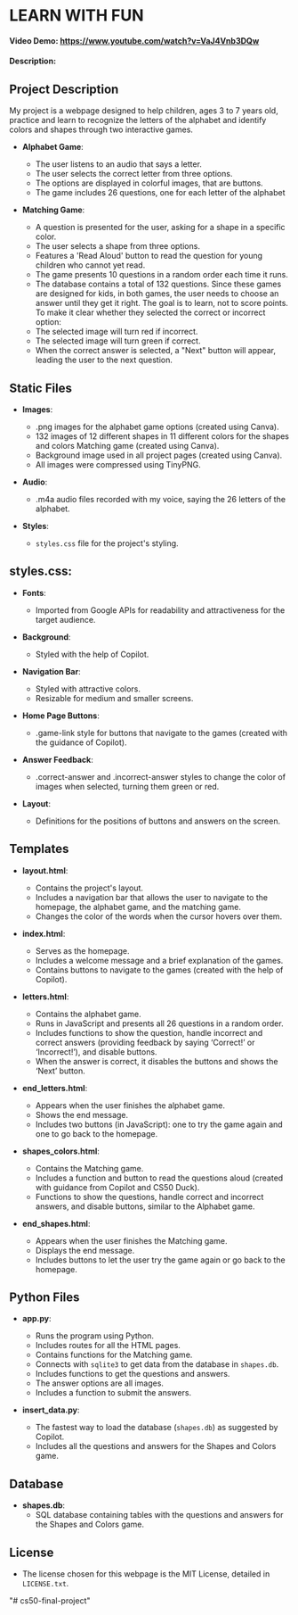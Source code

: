 # LEARN WITH FUN
#### Video Demo:  <https://www.youtube.com/watch?v=VaJ4Vnb3DQw>
#### Description:

## Project Description

My project is a webpage designed to help children, ages 3 to 7 years old, practice and learn to recognize the letters of the alphabet and identify colors and shapes through two interactive games.

- **Alphabet Game**:
  - The user listens to an audio that says a letter.
  - The user selects the correct letter from three options.
  - The options are displayed in colorful images, that are buttons.
  - The game includes 26 questions, one for each letter of the alphabet

- **Matching Game**:
  - A question is presented for the user, asking for a shape in a specific color.
  - The user selects a shape from three options.
  - Features a 'Read Aloud' button to read the question for young children who cannot yet read.
  - The game presents 10 questions in a random order each time it runs.
  - The database contains a total of 132 questions.
Since these games are designed for kids, in both games, the user needs to choose an answer until they get it right. The goal is to learn, not to score points. To make it clear whether they selected the correct or incorrect option:
  - The selected image will turn red if incorrect.
  - The selected image will turn green if correct.
  - When the correct answer is selected, a "Next" button will appear, leading the user to the next question.

## Static Files

- **Images**:
  - .png images for the alphabet game options (created using Canva).
  - 132 images of 12 different shapes in 11 different colors for the shapes and colors Matching game (created using Canva).
  - Background image used in all project pages (created using Canva).
  - All images were compressed using TinyPNG.

- **Audio**:
  - .m4a audio files recorded with my voice, saying the 26 letters of the alphabet.

- **Styles**:
  - `styles.css` file for the project's styling.

## styles.css:

- **Fonts**:
  - Imported from Google APIs for readability and attractiveness for the target audience.

- **Background**:
  - Styled with the help of Copilot.

- **Navigation Bar**:
  - Styled with attractive colors.
  - Resizable for medium and smaller screens.

- **Home Page Buttons**:
  - .game-link style for buttons that navigate to the games (created with the guidance of Copilot).

- **Answer Feedback**:
  - .correct-answer and .incorrect-answer styles to change the color of images when selected, turning them green or red.

- **Layout**:
  - Definitions for the positions of buttons and answers on the screen.

## Templates

- **layout.html**:
  - Contains the project's layout.
  - Includes a navigation bar that allows the user to navigate to the homepage, the alphabet game, and the matching game.
  - Changes the color of the words when the cursor hovers over them.

- **index.html**:
  - Serves as the homepage.
  - Includes a welcome message and a brief explanation of the games.
  - Contains buttons to navigate to the games (created with the help of Copilot).

- **letters.html**:
  - Contains the alphabet game.
  - Runs in JavaScript and presents all 26 questions in a random order.
  - Includes functions to show the question, handle incorrect and correct answers (providing feedback by saying ‘Correct!’ or ‘Incorrect!’), and disable buttons.
  - When the answer is correct, it disables the buttons and shows the ‘Next’ button.

- **end_letters.html**:
  - Appears when the user finishes the alphabet game.
  - Shows the end message.
  - Includes two buttons (in JavaScript): one to try the game again and one to go back to the homepage.

- **shapes_colors.html**:
  - Contains the Matching game.
  - Includes a function and button to read the questions aloud (created with guidance from Copilot and CS50 Duck).
  - Functions to show the questions, handle correct and incorrect answers, and disable buttons, similar to the Alphabet game.

- **end_shapes.html**:
  - Appears when the user finishes the Matching game.
  - Displays the end message.
  - Includes buttons to let the user try the game again or go back to the homepage.

## Python Files

- **app.py**:
  - Runs the program using Python.
  - Includes routes for all the HTML pages.
  - Contains functions for the Matching game.
  - Connects with `sqlite3` to get data from the database in `shapes.db`.
  - Includes functions to get the questions and answers.
  - The answer options are all images.
  - Includes a function to submit the answers.

- **insert_data.py**:
  - The fastest way to load the database (`shapes.db`) as suggested by Copilot.
  - Includes all the questions and answers for the Shapes and Colors game.

## Database

- **shapes.db**:
  - SQL database containing tables with the questions and answers for the Shapes and Colors game.

## License

- The license chosen for this webpage is the MIT License, detailed in `LICENSE.txt`.

"# cs50-final-project" 
